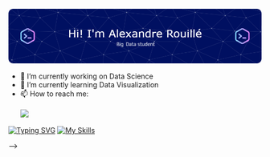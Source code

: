 

![Header](./header-image.png)

- 🔭 I’m currently working on Data Science
- 🌱 I’m currently learning Data Visualization
- 📫 How to reach me: </br></br>
![](https://dcbadge.vercel.app/api/shield/249256936900395008)


[![Typing SVG](https://readme-typing-svg.demolab.com?font=Fira+Code&pause=1000&color=0024DCCA&width=435&lines=Used+languages+%3A)](https://git.io/typing-svg)
[![My Skills](https://skillicons.dev/icons?i=html,css,php,c,mysql,mongodb)](https://skillicons.dev)

-->
